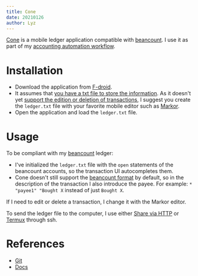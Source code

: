 ```yaml
---
title: Cone
date: 20210126
author: Lyz
---
```


[Cone](https://cone.tangential.info/) is a mobile ledger application compatible
with [beancount](beancount.md). I use it as part of my [accounting automation
workflow](money_management.md).

# Installation

* Download the application from [F-droid](https://f-droid.org/packages/info.tangential.cone/).
* It assumes that [you have a txt file to store the
    information](https://github.com/bradyt/cone/issues/38). As it doesn't yet
    [support the edition or deletion of
    transactions](https://github.com/bradyt/cone/issues/25), I suggest you
    create the `ledger.txt` file with your favorite mobile editor such as
    [Markor](https://f-droid.org/en/packages/net.gsantner.markor/).
* Open the application and load the `ledger.txt` file.

# Usage

To be compliant with my [beancount](beancount.md) ledger:

* I've initialized the `ledger.txt` file with the `open` statements of the
    beancount accounts, so the transaction UI autocompletes them.
* Cone doesn't still support the [beancount
    format](https://github.com/bradyt/cone/issues/12) by default, so in the
    description of the transaction I also introduce the payee. For example:
    `* "payee1" "Bought X` instead of just `Bought X`.

If I need to edit or delete a transaction, I change it with the Markor editor.

To send the ledger file to the computer, I use either [Share via
HTTP](https://f-droid.org/en/packages/com.MarcosDiez.shareviahttp/) or
[Termux](https://f-droid.org/en/packages/com.termux/) through ssh.

# References

* [Git](https://github.com/bradyt/cone)
* [Docs](https://cone.tangential.info/)
